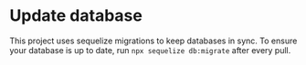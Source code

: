 # Update database
This project uses sequelize migrations to keep databases in sync. To ensure your database is up to date, run `npx sequelize db:migrate` after every pull.
